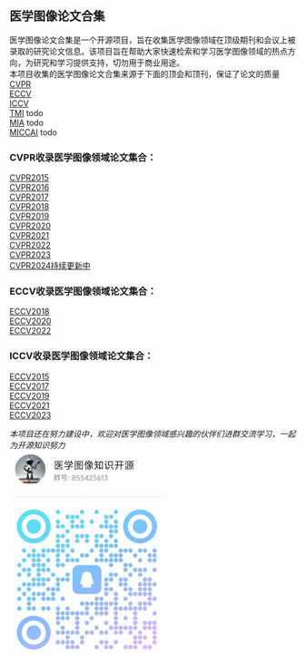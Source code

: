 ## 医学图像论文合集
医学图像论文合集是一个开源项目，旨在收集医学图像领域在顶级期刊和会议上被录取的研究论文信息。该项目旨在帮助大家快速检索和学习医学图像领域的热点方向，为研究和学习提供支持，切勿用于商业用途。<br>
本项目收集的医学图像论文合集来源于下面的顶会和顶刊，保证了论文的质量<br>
[CVPR](https://cvpr.thecvf.com/)<br>
[ECCV](https://eccv2024.ecva.net/)<br>
[ICCV](https://iccv2023.thecvf.com/)<br>
[TMI](https://ieeexplore.ieee.org/xpl/RecentIssue.jsp?punumber=42) todo<br>
[MIA](https://www.sciencedirect.com/journal/medical-image-analysis) todo<br>
[MICCAI](https://conferences.miccai.org/2024/en/) todo<br>

### CVPR收录医学图像领域论文集合：
[CVPR2015](https://github.com/OpenSourcerer-A/awesome-medical-image-papers/blob/master/CVPR/CVPR2015.md)<br>
[CVPR2016](https://github.com/OpenSourcerer-A/awesome-medical-image-papers/blob/master/CVPR/CVPR2016.md)<br>
[CVPR2017](https://github.com/OpenSourcerer-A/awesome-medical-image-papers/blob/master/CVPR/CVPR2017.md)<br>
[CVPR2018](https://github.com/OpenSourcerer-A/awesome-medical-image-papers/blob/master/CVPR/CVPR2018.md)<br>
[CVPR2019](https://github.com/OpenSourcerer-A/awesome-medical-image-papers/blob/master/CVPR/CVPR2019.md)<br>
[CVPR2020](https://github.com/OpenSourcerer-A/awesome-medical-image-papers/blob/master/CVPR/CVPR2020.md)<br>
[CVPR2021](https://github.com/OpenSourcerer-A/awesome-medical-image-papers/blob/master/CVPR/CVPR2021.md)<br>
[CVPR2022](https://github.com/OpenSourcerer-A/awesome-medical-image-papers/blob/master/CVPR/CVPR2022.md)<br>
[CVPR2023](https://github.com/OpenSourcerer-A/awesome-medical-image-papers/blob/master/CVPR/CVPR2023.md)<br>
[CVPR2024持续更新中](https://github.com/OpenSourcerer-A/awesome-medical-image-papers/blob/master/CVPR/CVPR2024%E6%8C%81%E7%BB%AD%E6%9B%B4%E6%96%B0.md)<br>

### ECCV收录医学图像领域论文集合：
[ECCV2018](https://github.com/OpenSourcerer-A/awesome-medical-image-papers/blob/master/ECCV/ECCV2018.md)<br>
[ECCV2020](https://github.com/OpenSourcerer-A/awesome-medical-image-papers/blob/master/ECCV/ECCV2020.md)<br>
[ECCV2022](https://github.com/OpenSourcerer-A/awesome-medical-image-papers/blob/master/ECCV/ECCV2022.md)<br>

### ICCV收录医学图像领域论文集合：
[ECCV2015](https://github.com/OpenSourcerer-A/awesome-medical-image-papers/blob/master/ICCV/ICCV2015.md)<br>
[ECCV2017](https://github.com/OpenSourcerer-A/awesome-medical-image-papers/blob/master/ICCV/ICCV2017.md)<br>
[ECCV2019](https://github.com/OpenSourcerer-A/awesome-medical-image-papers/blob/master/ICCV/ICCV2019.md)<br>
[ECCV2021](https://github.com/OpenSourcerer-A/awesome-medical-image-papers/blob/master/ICCV/ICCV2021.md)<br>
[ECCV2023](https://github.com/OpenSourcerer-A/awesome-medical-image-papers/blob/master/ICCV/ICCV2023.md)<br>


*本项目还在努力建设中，欢迎对医学图像领域感兴趣的伙伴们进群交流学习，一起为开源知识努力*<br>
![交流学习](https://github.com/OpenSourcerer-A/awesome-medical-image-papers/blob/master/scripts/chat.png)